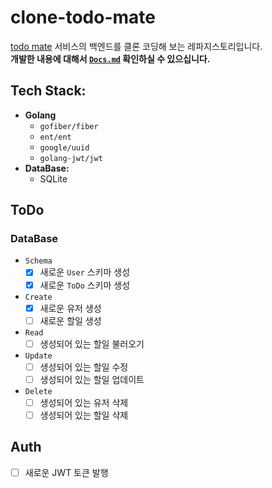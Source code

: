 # clone-todo-mate
[todo mate](https://www.todomate.net/#/) 서비스의 백엔드를 클론 코딩해 보는 레파지스토리입니다.  
**개발한 내용에 대해서 [`Docs.md`](./docs/Docs.md) 확인하실 수 있으십니다.**

## Tech Stack:
- **Golang**
  - `gofiber/fiber`
  - `ent/ent`
  - `google/uuid`
  - `golang-jwt/jwt`
- **DataBase:**
  - SQLite

## ToDo
### DataBase
- `Schema`
  - [X] 새로운 `User` 스키마 생성
  - [X] 새로운 `ToDo` 스키마 생성
- `Create`
  - [X] 새로운 유저 생성
  - [ ] 새로운 할일 생성
- `Read`
  - [ ] 생성되어 있는 할일 불러오기
- `Update`
  - [ ] 생성되어 있는 할일 수정
  - [ ] 생성되어 있는 할일 업데이트
- `Delete`
  - [ ] 생성되어 있는 유저 삭제
  - [ ] 생성되어 있는 할일 삭제
## Auth
- [ ] 새로운 JWT 토큰 발행